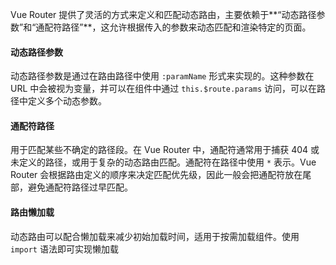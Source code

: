 Vue Router 提供了灵活的方式来定义和匹配动态路由，主要依赖于**“动态路径参数”和“通配符路径”**，这允许根据传入的参数来动态匹配和渲染特定的页面。

####  动态路径参数

动态路径参数是通过在路由路径中使用 `:paramName` 形式来实现的。这种参数在 URL 中会被视为变量，并可以在组件中通过 `this.$route.params` 访问，可以在路径中定义多个动态参数。

#### 通配符路径

用于匹配某些不确定的路径段。在 Vue Router 中，通配符通常用于捕获 404 或未定义的路径，或用于复杂的动态路由匹配。通配符在路径中使用 `*` 表示。Vue Router 会根据路由定义的顺序来决定匹配优先级，因此一般会把通配符放在尾部，避免通配符路径过早匹配。

#### 路由懒加载

动态路由可以配合懒加载来减少初始加载时间，适用于按需加载组件。使用 `import` 语法即可实现懒加载